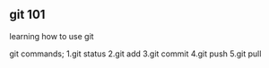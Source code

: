 git 101
--------------------------------
learning how to use git

git commands;
1.git status
2.git add
3.git commit
4.git push
5.git pull

